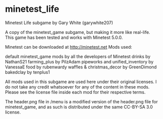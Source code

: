 # minetest_life

Minetest Life subgame
by Gary White (garywhite207)

A copy of the minetest_game subgame, but making it more like real-life. This game has been tested and works with Minetest 5.0.0.

Minetest can be downloaded at http://minetest.net
Mods used:

default minetest_game mods by all the developers of Minetest
drinks by NathanS21
farming_plus by PilzAdam
pipeworks and unified_inventory by VanessaE
food by rubenwardy
waffles & christmas_decor by GreenDimond
bakedclay by tenplus1


All mods used in this subgame are used here under their original licenses. I do not take any credit whatsoever for any of the content in these mods. Please see the license file inside each mod for their respective terms.

The header.png file in /menu is a modified version of the header.png file for minetest_game, and as such is distributed under the same CC-BY-SA 3.0 license.
